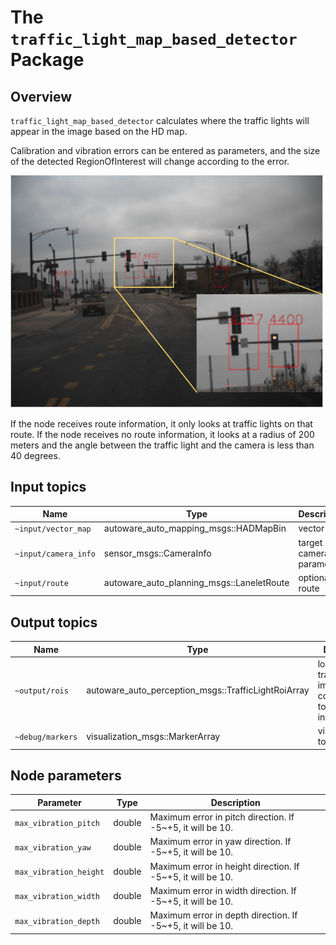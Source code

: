 # The `traffic_light_map_based_detector` Package

## Overview

`traffic_light_map_based_detector` calculates where the traffic lights will appear in the image based on the HD map.

Calibration and vibration errors can be entered as parameters, and the size of the detected RegionOfInterest will change according to the error.

![traffic_light_map_based_detector_result](./docs/traffic_light_map_based_detector_result.svg)

If the node receives route information, it only looks at traffic lights on that route.
If the node receives no route information, it looks at a radius of 200 meters and the angle between the traffic light and the camera is less than 40 degrees.

## Input topics

| Name                 | Type                                      | Description             |
| -------------------- | ----------------------------------------- | ----------------------- |
| `~input/vector_map`  | autoware_auto_mapping_msgs::HADMapBin     | vector map              |
| `~input/camera_info` | sensor_msgs::CameraInfo                   | target camera parameter |
| `~input/route`       | autoware_auto_planning_msgs::LaneletRoute | optional: route         |

## Output topics

| Name             | Type                                                | Description                                                          |
| ---------------- | --------------------------------------------------- | -------------------------------------------------------------------- |
| `~output/rois`   | autoware_auto_perception_msgs::TrafficLightRoiArray | location of traffic lights in image corresponding to the camera info |
| `~debug/markers` | visualization_msgs::MarkerArray                     | visualization to debug                                               |

## Node parameters

| Parameter              | Type   | Description                                                 |
| ---------------------- | ------ | ----------------------------------------------------------- |
| `max_vibration_pitch`  | double | Maximum error in pitch direction. If -5~+5, it will be 10.  |
| `max_vibration_yaw`    | double | Maximum error in yaw direction. If -5~+5, it will be 10.    |
| `max_vibration_height` | double | Maximum error in height direction. If -5~+5, it will be 10. |
| `max_vibration_width`  | double | Maximum error in width direction. If -5~+5, it will be 10.  |
| `max_vibration_depth`  | double | Maximum error in depth direction. If -5~+5, it will be 10.  |
